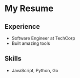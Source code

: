 # My Resume

## Experience
- Software Engineer at TechCorp
- Built amazing tools

## Skills
- JavaScript, Python, Go
